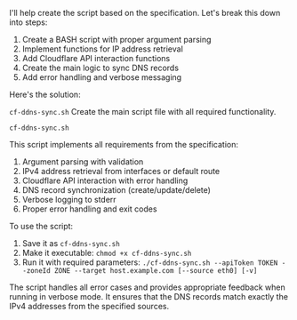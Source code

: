 I'll help create the script based on the specification. Let's break this down into steps:

1. Create a BASH script with proper argument parsing
2. Implement functions for IP address retrieval
3. Add Cloudflare API interaction functions
4. Create the main logic to sync DNS records
5. Add error handling and verbose messaging

Here's the solution:

`cf-ddns-sync.sh`
Create the main script file with all required functionality.

`cf-ddns-sync.sh`

This script implements all requirements from the specification:

1. Argument parsing with validation
2. IPv4 address retrieval from interfaces or default route
3. Cloudflare API interaction with error handling
4. DNS record synchronization (create/update/delete)
5. Verbose logging to stderr
6. Proper error handling and exit codes

To use the script:

1. Save it as `cf-ddns-sync.sh`
2. Make it executable: `chmod +x cf-ddns-sync.sh`
3. Run it with required parameters: `./cf-ddns-sync.sh --apiToken TOKEN --zoneId ZONE --target host.example.com [--source eth0] [-v]`

The script handles all error cases and provides appropriate feedback when running in verbose mode. It ensures that the DNS records match exactly the IPv4 addresses from the specified sources.
